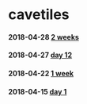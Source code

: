 # cavetiles
#### 2018-04-28 [2 weeks](https://github.com/m2games/cavetiles/issues/4)
#### 2018-04-27 [day 12](https://github.com/m2games/cavetiles/issues/3)
#### 2018-04-22 [1 week](https://github.com/m2games/cavetiles/issues/2)
#### 2018-04-15 [day 1](https://github.com/m2games/cavetiles/issues/1)
